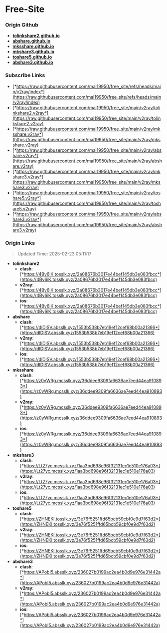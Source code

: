 # Free-Site

### Origin Github

- [**tolinkshare2.github.io**](https://github.com/tolinkshare2/tolinkshare2.github.io)
- [**abshare.github.io**](https://github.com/abshare/abshare.github.io)
- [**mksshare.github.io**](https://github.com/mksshare/mksshare.github.io)
- [**mkshare3.github.io**](https://github.com/mkshare3/mkshare3.github.io)
- [**toshare5.github.io**](https://github.com/toshare5/toshare5.github.io)
- [**abshare3.github.io**](https://github.com/abshare3/abshare3.github.io)

### Subscribe Links

- [*https://raw.githubusercontent.com/mai19950/free_site/refs/heads/main/v2ray/index*](https://raw.githubusercontent.com/mai19950/free_site/refs/heads/main/v2ray/index)
- [*https://raw.githubusercontent.com/mai19950/free_site/main/v2ray/tolinkshare2.v2ray*](https://raw.githubusercontent.com/mai19950/free_site/main/v2ray/tolinkshare2.v2ray)
- [*https://raw.githubusercontent.com/mai19950/free_site/main/v2ray/mksshare.v2ray*](https://raw.githubusercontent.com/mai19950/free_site/main/v2ray/mksshare.v2ray)
- [*https://raw.githubusercontent.com/mai19950/free_site/main/v2ray/abshare.v2ray*](https://raw.githubusercontent.com/mai19950/free_site/main/v2ray/abshare.v2ray)
- [*https://raw.githubusercontent.com/mai19950/free_site/main/v2ray/mkshare3.v2ray*](https://raw.githubusercontent.com/mai19950/free_site/main/v2ray/mkshare3.v2ray)
- [*https://raw.githubusercontent.com/mai19950/free_site/main/v2ray/toshare5.v2ray*](https://raw.githubusercontent.com/mai19950/free_site/main/v2ray/toshare5.v2ray)
- [*https://raw.githubusercontent.com/mai19950/free_site/main/v2ray/abshare3.v2ray*](https://raw.githubusercontent.com/mai19950/free_site/main/v2ray/abshare3.v2ray)

### Origin Links

> Updated Time: 2025-02-23 05:11:17

- **tolinkshare2**
  - **clash**: [*https://4Bv6iK.tosslk.xyz/2a08676b3017e44bef145db3e083fbcc*](https://4Bv6iK.tosslk.xyz/2a08676b3017e44bef145db3e083fbcc)
  - **v2ray**: [*https://4Bv6iK.tosslk.xyz/2a08676b3017e44bef145db3e083fbcc*](https://4Bv6iK.tosslk.xyz/2a08676b3017e44bef145db3e083fbcc)
  - **ios**: [*https://4Bv6iK.tosslk.xyz/2a08676b3017e44bef145db3e083fbcc*](https://4Bv6iK.tosslk.xyz/2a08676b3017e44bef145db3e083fbcc)
- **abshare**
  - **clash**: [*https://dIDlSV.absslk.xyz/1553b538b7eb19ef12cef68b00a21366*](https://dIDlSV.absslk.xyz/1553b538b7eb19ef12cef68b00a21366)
  - **v2ray**: [*https://dIDlSV.absslk.xyz/1553b538b7eb19ef12cef68b00a21366*](https://dIDlSV.absslk.xyz/1553b538b7eb19ef12cef68b00a21366)
  - **ios**: [*https://dIDlSV.absslk.xyz/1553b538b7eb19ef12cef68b00a21366*](https://dIDlSV.absslk.xyz/1553b538b7eb19ef12cef68b00a21366)
- **mksshare**
  - **clash**: [*https://z0yWRg.mcsslk.xyz/36ddee9309fa6636ae7eed44ea910893*](https://z0yWRg.mcsslk.xyz/36ddee9309fa6636ae7eed44ea910893)
  - **v2ray**: [*https://z0yWRg.mcsslk.xyz/36ddee9309fa6636ae7eed44ea910893*](https://z0yWRg.mcsslk.xyz/36ddee9309fa6636ae7eed44ea910893)
  - **ios**: [*https://z0yWRg.mcsslk.xyz/36ddee9309fa6636ae7eed44ea910893*](https://z0yWRg.mcsslk.xyz/36ddee9309fa6636ae7eed44ea910893)
- **mkshare3**
  - **clash**: [*https://Lt27yc.mcsslk.xyz/1aa3bd698e96f32131ec1e510e176a03*](https://Lt27yc.mcsslk.xyz/1aa3bd698e96f32131ec1e510e176a03)
  - **v2ray**: [*https://Lt27yc.mcsslk.xyz/1aa3bd698e96f32131ec1e510e176a03*](https://Lt27yc.mcsslk.xyz/1aa3bd698e96f32131ec1e510e176a03)
  - **ios**: [*https://Lt27yc.mcsslk.xyz/1aa3bd698e96f32131ec1e510e176a03*](https://Lt27yc.mcsslk.xyz/1aa3bd698e96f32131ec1e510e176a03)
- **toshare5**
  - **clash**: [*https://ZHNEKl.tosslk.xyz/3e76f5251ffd65bcb59cbf0e9d7f63d2*](https://ZHNEKl.tosslk.xyz/3e76f5251ffd65bcb59cbf0e9d7f63d2)
  - **v2ray**: [*https://ZHNEKl.tosslk.xyz/3e76f5251ffd65bcb59cbf0e9d7f63d2*](https://ZHNEKl.tosslk.xyz/3e76f5251ffd65bcb59cbf0e9d7f63d2)
  - **ios**: [*https://ZHNEKl.tosslk.xyz/3e76f5251ffd65bcb59cbf0e9d7f63d2*](https://ZHNEKl.tosslk.xyz/3e76f5251ffd65bcb59cbf0e9d7f63d2)
- **abshare3**
  - **clash**: [*https://APobI5.absslk.xyz/236027b0199ac2ea4b0d9e976e31442a*](https://APobI5.absslk.xyz/236027b0199ac2ea4b0d9e976e31442a)
  - **v2ray**: [*https://APobI5.absslk.xyz/236027b0199ac2ea4b0d9e976e31442a*](https://APobI5.absslk.xyz/236027b0199ac2ea4b0d9e976e31442a)
  - **ios**: [*https://APobI5.absslk.xyz/236027b0199ac2ea4b0d9e976e31442a*](https://APobI5.absslk.xyz/236027b0199ac2ea4b0d9e976e31442a)
